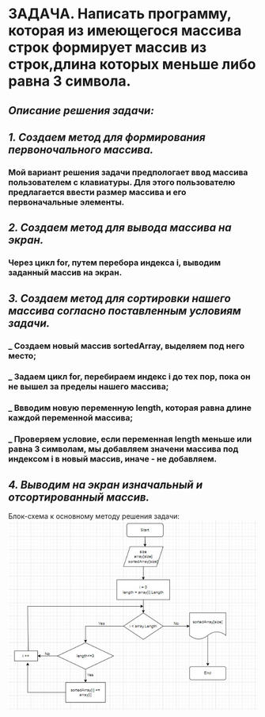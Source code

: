 # **ЗАДАЧА. Написать программу, которая из имеющегося массива строк формирует массив из строк,длина которых меньше либо равна 3 символа.**

## *Описание решения задачи:*

## ***1. Создаем метод для формирования первоночального массива.*** 
### Мой  вариант решения задачи предпологает ввод массива пользователем с клавиатуры. Для этого пользователю предлагается ввести размер массива и его первоначальные элементы. 

## ***2. Создаем метод для вывода массива на экран.*** 
### Через цикл for, путем перебора индекса i, выводим заданный массив на экран.

## ***3. Создаем метод для сортировки нашего массива согласно поставленным условиям задачи.*** 
### _ Создаем новый массив sortedArray, выделяем под него место;
### _ Задаем цикл for, перебираем индекс i до тех пор, пока он не вышел за пределы нашего массива;
### _ Ввводим новую переменную length, которая равна длине каждой переменной массива;
### _ Проверяем условие, если переменная length меньше или равна 3 символам, мы добавляем значени массива под индексом i в новый массив, иначе - не добавляем.

## ***4. Выводим на экран изначальный и отсортированный массив.*** 

Блок-схема к основному методу решения задачи: 
![Блок-схема](block-sxema.jpg)
